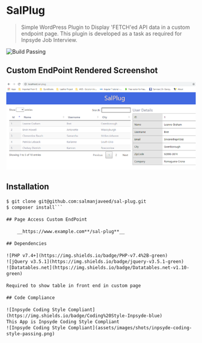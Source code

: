 # SalPlug
 > Simple WordPress Plugin to Display 'FETCH'ed API data in a custom endpoint page. This plugin is developed as a task as required for Inpsyde Job Interview.

![Build Passing](https://img.shields.io/badge/build-passing-green)

## Custom EndPoint Rendered Screenshot
![Plugin Custom Endpoint Render](assets/images/shots/app.png)

## Installation

```
$ git clone git@github.com:salmanjaveed/sal-plug.git
$ composer install```

## Page Access Custom EndPoint

    __https://www.example.com**/sal-plug**__

## Dependencies

![PHP v7.4+](https://img.shields.io/badge/PHP-v7.4%2B-green)
![jQuery v3.5.1](https://img.shields.io/badge/jquery-v3.5.1-green)
![Datatables.net](https://img.shields.io/badge/Datatables.net-v1.10-green)

Required to show table in front end in custom page

## Code Compliance 

![Inpsyde Coding Style Compliant](https://img.shields.io/badge/Coding%20Style-Inpsyde-blue)
This App is Inpsyde Coding Style Compliant
![Inpsyde Coding Style Compliant](assets/images/shots/inpsyde-coding-style-passing.png)
